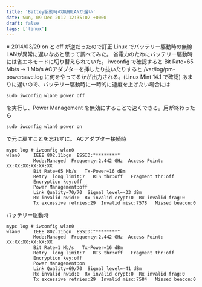 ```yaml
---
title: 'Battey駆動時の無線LANが遅い'
date: Sun, 09 Dec 2012 12:35:02 +0000
draft: false
tags: ['linux']
---
```


※ 2014/03/29 on と off が逆だったので訂正 Linux でバッテリー駆動時の無線LANが異常に遅いなあと思って調べてみた。 省電力のためにバッテリー駆動時には省エネモードに切り替えられていた。 iwconfig で確認すると Bit Rate=65 Mb/s → 1 Mb/s ACアダプターを挿したり抜いたりすると /var/log/pm-powersave.log に何をやってるかが出力される。(Linux Mint 14.1 で確認) あまりに遅いので、バッテリー駆動時に一時的に速度を上げたい場合には

```
sudo iwconfig wlan0 power off
```

を実行し、Power Management を無効にすることで速くできる。用が終わったら

```
sudo iwconfig wlan0 power on
```

で元に戻すことを忘れずに。 ACアダプター接続時

```
mypc log # iwconfig wlan0
wlan0     IEEE 802.11bgn  ESSID:"********"  
          Mode:Managed  Frequency:2.442 GHz  Access Point: XX:XX:XX:XX:XX:XX   
          Bit Rate=65 Mb/s   Tx-Power=16 dBm   
          Retry  long limit:7   RTS thr:off   Fragment thr:off
          Encryption key:off
          Power Management:off
          Link Quality=70/70  Signal level=-33 dBm  
          Rx invalid nwid:0  Rx invalid crypt:0  Rx invalid frag:0
          Tx excessive retries:29  Invalid misc:7578   Missed beacon:0
```

バッテリー駆動時

```
mypc log # iwconfig wlan0
wlan0     IEEE 802.11bgn  ESSID:"********"  
          Mode:Managed  Frequency:2.442 GHz  Access Point: XX:XX:XX:XX:XX:XX   
          Bit Rate=1 Mb/s   Tx-Power=16 dBm   
          Retry  long limit:7   RTS thr:off   Fragment thr:off
          Encryption key:off
          Power Management:on
          Link Quality=69/70  Signal level=-41 dBm  
          Rx invalid nwid:0  Rx invalid crypt:0  Rx invalid frag:0
          Tx excessive retries:29  Invalid misc:7584   Missed beacon:0
```
